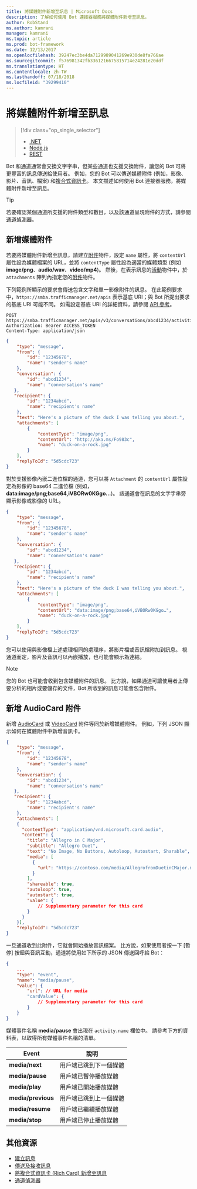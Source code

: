 ```yaml
---
title: 將媒體附件新增至訊息 | Microsoft Docs
description: 了解如何使用 Bot 連接器服務將媒體附件新增至訊息。
author: RobStand
ms.author: kamrani
manager: kamrani
ms.topic: article
ms.prod: bot-framework
ms.date: 12/13/2017
ms.openlocfilehash: 39247ec3be4da7129989041269e930de8fa766ae
ms.sourcegitcommit: f576981342fb3361216675815714e24281e20ddf
ms.translationtype: HT
ms.contentlocale: zh-TW
ms.lasthandoff: 07/18/2018
ms.locfileid: "39299410"
---
```

# <a name="add-media-attachments-to-messages"></a>將媒體附件新增至訊息
> [!div class="op_single_selector"]
> - [.NET](../dotnet/bot-builder-dotnet-add-media-attachments.md)
> - [Node.js](../nodejs/bot-builder-nodejs-send-receive-attachments.md)
> - [REST](../rest-api/bot-framework-rest-connector-add-media-attachments.md)

Bot 和通道通常會交換文字字串，但某些通道也支援交換附件，讓您的 Bot 可將更豐富的訊息傳送給使用者。 例如，您的 Bot 可以傳送媒體附件 (例如，影像、影片、音訊、檔案) 和[複合式資訊卡](bot-framework-rest-connector-add-rich-cards.md)。 本文描述如何使用 Bot 連接器服務，將媒體附件新增至訊息。

> [!TIP]
> 若要確認某個通道所支援的附件類型和數目，以及該通道呈現附件的方式，請參閱[通道偵測器][ChannelInspector]。

## <a name="add-a-media-attachment"></a>新增媒體附件  

若要將媒體附件新增至訊息，請建立[附件][Attachment]物件，設定 `name` 屬性，將 `contentUrl` 屬性設為媒體檔案的 URL，並將 `contentType` 屬性設為適當的媒體類型 (例如 **image/png**、**audio/wav**、**video/mp4**)。 然後，在表示訊息的[活動][Activity]物件中，於 `attachments` 陣列內指定您的[附件][Attachment]物件。 

下列範例所顯示的要求會傳送包含文字和單一影像附件的訊息。 在此範例要求中，`https://smba.trafficmanager.net/apis` 表示基底 URI；與 Bot 所提出要求的基底 URI 可能不同。 如需設定基底 URI 的詳細資料，請參閱 [API 參考](bot-framework-rest-connector-api-reference.md#base-uri)。

```http
POST https://smba.trafficmanager.net/apis/v3/conversations/abcd1234/activities/5d5cdc723
Authorization: Bearer ACCESS_TOKEN
Content-Type: application/json
```

```json
{
    "type": "message",
    "from": {
        "id": "12345678",
        "name": "sender's name"
    },
    "conversation": {
        "id": "abcd1234",
        "name": "conversation's name"
   },
   "recipient": {
        "id": "1234abcd",
        "name": "recipient's name"
    },
    "text": "Here's a picture of the duck I was telling you about.",
    "attachments": [
        {
            "contentType": "image/png",
            "contentUrl": "http://aka.ms/Fo983c",
            "name": "duck-on-a-rock.jpg"
        }
    ],
    "replyToId": "5d5cdc723"
}
```

對於支援影像內嵌二進位檔的通道，您可以將 `Attachment` 的 `contentUrl` 屬性設定為影像的 base64 二進位檔 (例如，**data:image/png;base64,iVBORw0KGgo…**)。 該通道會在訊息的文字字串旁顯示影像或影像的 URL。

```json
{
    "type": "message",
    "from": {
        "id": "12345678",
        "name": "sender's name"
    },
    "conversation": {
        "id": "abcd1234",
        "name": "conversation's name"
   },
   "recipient": {
        "id": "1234abcd",
        "name": "recipient's name"
    },
    "text": "Here's a picture of the duck I was telling you about.",
    "attachments": [
        {
            "contentType": "image/png",
            "contentUrl": "data:image/png;base64,iVBORw0KGgo…",
            "name": "duck-on-a-rock.jpg"
        }
    ],
    "replyToId": "5d5cdc723"
}
```

您可以使用與影像檔上述處理相同的處理序，將影片檔或音訊檔附加到訊息。 視通道而定，影片及音訊可以內嵌播放，也可能會顯示為連結。

> [!NOTE] 
> 您的 Bot 也可能會收到包含媒體附件的訊息。
> 比方說，如果通道可讓使用者上傳要分析的相片或要儲存的文件，Bot 所收到的訊息可能會包含附件。

## <a name="add-an-audiocard-attachment"></a>新增 AudioCard 附件

新增 [AudioCard](bot-framework-rest-connector-api-reference.md#audiocard-object) 或 [VideoCard](bot-framework-rest-connector-api-reference.md#videocard-object) 附件等同於新增媒體附件。 例如，下列 JSON 顯示如何在媒體附件中新增音訊卡。

```json
{
    "type": "message",
    "from": {
        "id": "12345678",
        "name": "sender's name"
    },
    "conversation": {
        "id": "abcd1234",
        "name": "conversation's name"
   },
   "recipient": {
        "id": "1234abcd",
        "name": "recipient's name"
    },
    "attachments": [
    {
      "contentType": "application/vnd.microsoft.card.audio",
      "content": {
        "title": "Allegro in C Major",
        "subtitle": "Allegro Duet",
        "text": "No Image, No Buttons, Autoloop, Autostart, Sharable",
        "media": [
          {
            "url": "https://contoso.com/media/AllegrofromDuetinCMajor.mp3"
          }
        ],
        "shareable": true,
        "autoloop": true,
        "autostart": true,
        "value": {
            // Supplementary parameter for this card
        }
      }
    }],
    "replyToId": "5d5cdc723"
}
```

一旦通道收到此附件，它就會開始播放音訊檔案。 比方說，如果使用者按一下 [暫停] 按鈕與音訊互動，通道將使用如下所示的 JSON 傳送回呼給 Bot：

```json
{
    ...
    "type": "event",
    "name": "media/pause",
    "value": {
        "url": // URL for media
        "cardValue": {
            // Supplementary parameter for this card
        }
    }
}
```

媒體事件名稱 **media/pause** 會出現在 `activity.name` 欄位中。 請參考下方的資料表，以取得所有媒體事件名稱的清單。

| Event | 說明 |
| ---- | ---- |
| **media/next** | 用戶端已跳到下一個媒體 |
| **media/pause** | 用戶端已暫停播放媒體 |
| **media/play** | 用戶端已開始播放媒體 |
| **media/previous** | 用戶端已跳到上一個媒體 |
| **media/resume** | 用戶端已繼續播放媒體 |
| **media/stop** | 用戶端已停止播放媒體 |

## <a name="additional-resources"></a>其他資源

- [建立訊息](bot-framework-rest-connector-create-messages.md)
- [傳送及接收訊息](bot-framework-rest-connector-send-and-receive-messages.md)
- [將複合式資訊卡 (Rich Card) 新增至訊息](bot-framework-rest-connector-add-rich-cards.md)
- [通道偵測器][ChannelInspector]

[ChannelInspector]: ../bot-service-channel-inspector.md

[Activity]: bot-framework-rest-connector-api-reference.md#activity-object
[Attachment]: bot-framework-rest-connector-api-reference.md#attachment-object
